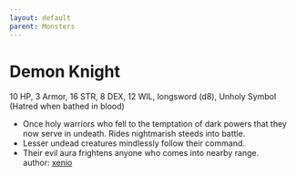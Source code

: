 ```yaml
---
layout: default
parent: Monsters 
--- 
```

# Demon Knight
10 HP, 3 Armor, 16 STR, 8 DEX, 12 WIL, longsword (d8), Unholy Symbol (Hatred when bathed in blood)  
- Once holy warriors who fell to the temptation of dark powers that they now serve in undeath.   Rides nightmarish steeds into battle.  
- Lesser undead creatures mindlessly follow their command.  
- Their evil aura frightens anyone who comes into nearby range.  
author: [xenio](https://xenioinabottle.blogspot.com/2021/02/classic-monsters-for-cairnito-part-1.html) 
